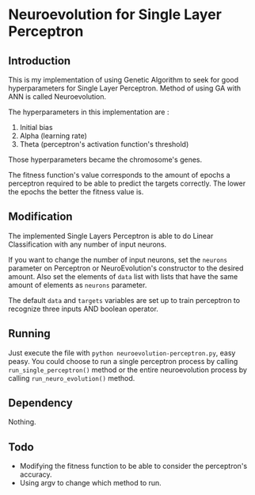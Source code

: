 # Neuroevolution for Single Layer Perceptron

## Introduction
This is my implementation of using Genetic Algorithm to seek for good hyperparameters for Single Layer Perceptron.
Method of using GA with ANN is called Neuroevolution.

The hyperparameters in this implementation are : 
1. Initial bias
2. Alpha (learning rate)
3. Theta (perceptron's activation function's threshold)

Those hyperparameters became the chromosome's genes.

The fitness function's value corresponds to the amount of epochs a perceptron required to be able to predict the targets correctly.
The lower the epochs the better the fitness value is.

## Modification
The implemented Single Layers Perceptron is able to do Linear Classification with any number of input neurons.

If you want to change the number of input neurons, set the ```neurons``` parameter on Perceptron or NeuroEvolution's constructor to the desired amount.
Also set the elements of ```data``` list with lists that have the same amount of elements as ```neurons``` parameter.

The default ```data``` and ```targets``` variables are set up to train perceptron to recognize three inputs AND boolean operator.

## Running
Just execute the file with ```python neuroevolution-perceptron.py```, easy peasy.  You could choose to run a single perceptron process by calling ```run_single_perceptron()``` method or the entire neuroevolution process by calling ```run_neuro_evolution()``` method.

## Dependency
Nothing.

## Todo
- Modifying the fitness function to be able to consider the perceptron's accuracy.
- Using argv to change which method to run.
